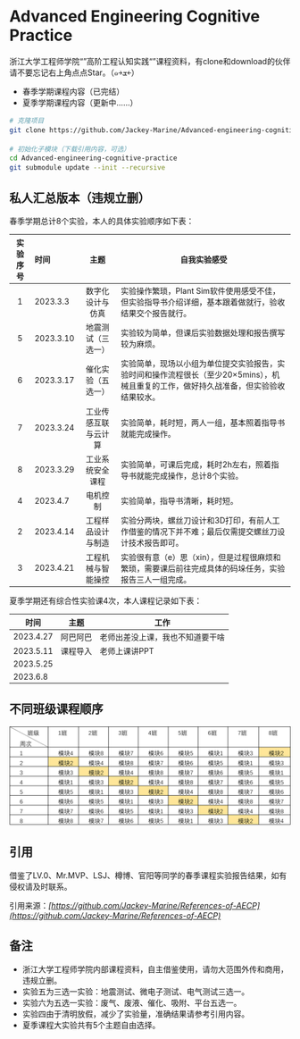 # Advanced Engineering Cognitive Practice

浙江大学工程师学院“”高阶工程认知实践“”课程资料，有clone和download的伙伴请不要忘记右上角点点Star。（๑￫ܫ￩）

* 春季学期课程内容（已完结）
* 夏季学期课程内容（更新中……）

```bash
# 克隆项目
git clone https://github.com/Jackey-Marine/Advanced-engineering-cognitive-practice.git

# 初始化子模块（下载引用内容，可选）
cd Advanced-engineering-cognitive-practice
git submodule update --init --recursive
```

## 私人汇总版本（违规立删）

春季学期总计8个实验，本人的具体实验顺序如下表：

| 实验序号 | 时间      |         主题         | 自我实验感受                                                                                                                            |
| :------: | :-------- | :------------------: | --------------------------------------------------------------------------------------------------------------------------------------- |
|    1    | 2023.3.3  |   数字化设计与仿真   | 实验操作繁琐，Plant Sim软件使用感受不佳，但实验指导书介绍详细，基本跟着做就行，验收结果交个报告就行。                                   |
|    5    | 2023.3.10 |  地震测试（三选一）  | 实验较为简单，但课后实验数据处理和报告撰写较为麻烦。                                                                                    |
|    6    | 2023.3.17 |  催化实验（五选一）  | 实验简单，现场以小组为单位提交实验报告，实验时间和操作流程很长（至少20×5mins），机械且重复的工作，做好持久战准备，但实验验收结果较水。 |
|    7    | 2023.3.24 | 工业传感互联与云计算 | 实验简单，耗时短，两人一组，基本照着指导书就能完成操作。                                                                                |
|    8    | 2023.3.29 |   工业系统安全课程   | 实验简单，可课后完成，耗时2h左右，照着指导书就能完成操作，总计8个实验。                                                                 |
|    4    | 2023.4.7  |       电机控制       | 实验简单，指导书清晰，耗时短。                                                                                                          |
|    2    | 2023.4.14 |  工程样品设计与制造  | 实验分两块，螺丝刀设计和3D打印，有前人工作借鉴的情况下并不难；最后仅需提交螺丝刀设计技术报告即可。                                      |
|    3    | 2023.4.21 |  工程机械与智能操控  | 实验很有意（e）思（xin），但是过程很麻烦和繁琐，需要课后前往完成具体的码垛任务，实验报告三人一组完成。                                  |

夏季学期还有综合性实验课4次，本人课程记录如下表：

| 时间      | 主题     | 工作                             |
| --------- | -------- | -------------------------------- |
| 2023.4.27 | 阿巴阿巴 | 老师出差没上课，我也不知道要干啥 |
| 2023.5.11 | 课程导入 | 老师上课讲PPT                    |
| 2023.5.25 |          |                                  |
| 2023.6.8  |          |                                  |

## 不同班级课程顺序

![class](class.png)

## 引用

借鉴了LV.0、Mr.MVP、LSJ、樽博、官阳等同学的春季课程实验报告结果，如有侵权请及时联系。

引用来源：*[https://github.com/Jackey-Marine/References-of-AECP](https://github.com/Jackey-Marine/References-of-AECP)*

## 备注

* 浙江大学工程师学院内部课程资料，自主借鉴使用，请勿大范围外传和商用，违规立删。
* 实验五为三选一实验：地震测试、微电子测试、电气测试三选一。
* 实验六为五选一实验：废气、废液、催化、吸附、平台五选一。
* 实验四由于清明放假，减少了实验量，准确结果请参考引用内容。
* 夏季课程大实验共有5个主题自由选择。
